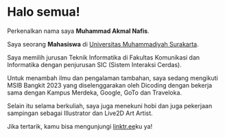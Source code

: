# Halo semua! 

Perkenalkan nama saya **Muhammad Akmal Nafis**.

Saya seorang **Mahasiswa** di [Universitas Muhammadiyah Surakarta](https://www.ums.ac.id/en).

Saya memilih jurusan Teknik Informatika di Fakultas Komunikasi dan Informatika dengan penjurusan SIC (Sistem Interaksi Cerdas).

Untuk menambah ilmu dan pengalaman tambahan, saya sedang mengikuti MSIB Bangkit 2023 yang diselenggarakan oleh Dicoding dengan bekerja sama dengan Kampus Merdeka, Google, GoTo dan Traveloka.

Selain itu selama berkuliah, saya juga menekuni hobi dan juga pekerjaan sampingan sebagai Illustrator dan Live2D Art Artist.

Jika tertarik, kamu bisa mengunjungi [linktr.ee](https://linktr.ee/ssrakuen)ku ya!

